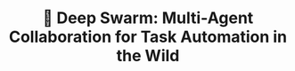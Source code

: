 
<h1 align="center">
	🐝 Deep Swarm: Multi-Agent Collaboration for Task Automation in the Wild<br>
</h1>


